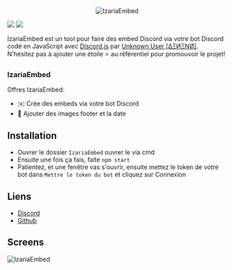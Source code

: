 <center><img alt="IzariaEmbed" src="https://cdn.discordapp.com/attachments/793909293090209812/841439887843524608/images.png"></center>

[![](https://img.shields.io/discord/745382663896039496.svg?logo=discord&colorB=7289DA)](https://discord.gg/WSDfHcE)
[![](https://img.shields.io/badge/discord.js-v12.0.0--dev-blue.svg?logo=npm)](https://github.com/discordjs)

IzariaEmbed est un tool pour faire des embed Discord via votre bot Discord codé en JavaScript avec [Discord.js](https://discord.js.org) par [Unknown User [ΔΞИΞNØ]](https://github.com/Unknown-user-dev).  
N'hésitez pas à ajouter une étoile ⭐ au référentiel pour promouvoir le projet!

### IzariaEmbed

Offres IzariaEmbed:
*   ✉️ Crée des embeds via votre bot Discord
*   🤖 Ajouter des images footer et la date

## Installation

* Ouvrer le dossier `IzariaEmbed` ouvrer le via cmd
* Ensuite une fois ça fais, faite `npm start`
* Patientez, et une fenêtre vas s'ouvrir, ensuite mettez le token de votre bot dans `Mettre le token du bot` et cliquez sur Connexion

## Liens

*   [Discord](https://discord.gg/WSDfHcE)
*   [Github](https://github.com/Unknown-user-dev)

## Screens
<img alt="IzariaEmbed" src="![image](https://user-images.githubusercontent.com/69392977/117735665-338ecd80-b1f6-11eb-9f91-c75bf2d0d5fb.png)"><br>  
